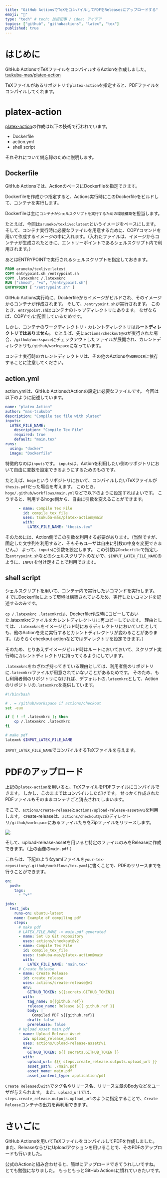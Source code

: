 ```yaml
---
title: "GitHub ActionsでTeXをコンパイルしてPDFをReleasesにアップロードする"
emoji: "💭"
type: "tech" # tech: 技術記事 / idea: アイデア
topics: ["github", "githubactions", "latex", "tex"]
published: true
---
```


# はじめに

GitHub ActionsでTeXファイルをコンパイルするActionを作成しました。
[tsukuba-mas/platex-action](https://github.com/tsukuba-mas/platex-action)

TeXファイルがあるリポジトリで`platex-action`を指定すると、PDFファイルをコンパイルしてくれます。

# platex-action

[platex-action](https://github.com/tsukuba-mas/platex-action)の作成は以下の技術で行われています。

- Dockerfile
- action.yml
- shell script

それぞれについて備忘録のために説明します。

## Dockerfile

GitHub Actionsでは、ActionのベースにDockerfileを指定できます。

Dockerfileを作成かつ指定すると、Actions実行時にこのDockerfileをビルドして、コンテナを実行します。

Dockerfileは主に`コンテナがシェルスクリプトを実行するための環境構築`を担当します。

たとえば、今回は`aruneko/texlive:latest`というイメージをベースにします。
そして、コンテナ実行時に必要なファイルを用意するために、COPYコマンドを用いて作成するイメージの中に入れます。（入れたファイルは、イメージからコンテナが生成されたときに、エントリーポイントであるシェルスクリプト内で利用されます。）

あとはENTRYPOINTで実行されるシェルスクリプトを指定しておきます。

```dockerfile
FROM aruneko/texlive:latest
COPY entrypoint.sh /entrypoint.sh
COPY .latexmkrc /.latexmkrc
RUN ["chmod", "+x", "/entrypoint.sh"]
ENTRYPOINT [ "/entrypoint.sh" ]
```

GitHub Actions実行時に、Dockerfileからイメージがビルドされ、そのイメージからコンテナが作成されます。
そして、`/entrypoint.sh`が実行されます。
このとき、`entrypoint.sh`はコンテナのトップディレクトリにあります。
なぜならば、COPYで`/`に配置しているためです。

しかし、コンテナのワークディレクトリ・カレントディレクトリは**ルートディレクトリではありません。**
たとえば、先に`actions/checkout@v2`が実行された場合、`/github/workspace`にチェックアウトしたファイルが展開され、カレントディレクトリも`/github/workspace`になっています。

コンテナ実行時のカレントディレクトリは、その他のActionsや`WORKDIR`に依存することに注意してください。

## action.yml

action.ymlは、GitHub ActionsのActionの設定に必要なファイルです。
今回は以下のように記述しています。

```yaml
name: "platex Action"
author: "mas-tsukuba"
description: "Compile tex file with platex"
inputs:
  LATEX_FILE_NAME:
    description: "Compile Tex File"
    required: true
    default: "main.tex"
runs:
  using: "docker"
  image: "Dockerfile"
```

特徴的なのは`inputs`です。
`inputs`は、Actionを利用したい側のリポジトリにおいて自由に変数を設定できるようにするためのものです。

たとえば、`hoge`というリポジトリにおいて、コンパイルしたいTeXファイルが`thesis.pdf`だった場合を考えます。
このとき、`hoge/.github/workflows/main.yml`などで以下のように設定すればよいです。
こうすると、利用するhoge側から、自由に引数を変えることができます。

```yaml
      - name: Compile Tex File
        id: compile_tex_file
        uses: tsukuba-mas/platex-action@main
        with:
          LATEX_FILE_NAME: "thesis.tex"
```

そのためには、Action側でこの引数を利用する必要があります。（当然ですが、固定した文字列を利用すると、そもそもユーザは自由に引数の中身を変更できません。）
よって、`inputs`に引数を設定します。
この引数は`Dockerfile`で指定した`entrypoint.sh`などのシェルスクリプトのなかで、`$INPUT_LATEX_FILE_NAME`のように、`INPUT`を付け足すことで利用できます。

## shell script

シェルスクリプトを用いて、コンテナ内で実行したいコマンドを実行します。
すでにDockerfileによって環境は構築されているため、実行したいコマンドを記述するのみです。

`cp /.latexmkrc .latexmkrc`は、Dockerfile作成時にコピーしておいた.latexmkrcファイルをカレントディレクトリに再コピーしています。
理由としては、`.latexmkrc`をイメージビルド時にあるディレクトリにおいていたとしても、他のActionを先に実行するとカレントディレクトリが変わることがあります。（おそらくcheckout actionなどではディレクトリを設定できます。）

そのため、とりあえずイメージビルド時はルートにおいておいて、スクリプト実行時にカレントディレクトリに持ってくるようにしています。

`.latexmkrc`をわざわざ持ってきている理由としては、利用者側のリポジトリに`.latexmkrc`ファイルが用意されていないことがあるためです。
そのため、もし利用者側のリポジトリになければ、デフォルトの`.latexmkrc`として、Actionのリポジトリの`.latexmkrc`を提供しています。

```bash
#!/bin/bash

# . = /github/workspace if actions/checkout
set -eux

if [ ! -f .latexmkrc ]; then
    cp /.latexmkrc .latexmkrc
fi

# make pdf
latexmk $INPUT_LATEX_FILE_NAME
```

`INPUT_LATEX_FILE_NAME`でコンパイルするTeXファイルを与えます。


# PDFのアップロード

上記の`platex-action`を用いると、TeXファイルをPDFファイルにコンパイルできます。
しかし、このままではコンパイルしただけです。
せっかく作成されたPDFファイルもそのままコンテナごと消去されてしまいます。

そこで、`actions/create-release`と`actions/upload-release-asset@v1`を利用します。
create-releaseは、`actions/checkout@v2`のディレクトリ`/github/workspace`にあるファイルたちをZipファイルをリリースします。

![](https://storage.googleapis.com/zenn-user-upload/8b3x4bmouvocrwlhjf1cfvqkpcjn)

そして、upload-release-assetを用いると特定のファイルのみをReleaseに作成できます。（上の画像の`main.pdf`.）

これらは、下記のようなyamlファイルを`your-tex-repository/.github/workflows/tex.yaml`に書くことで、PDFのリリースまでを行うことができます。

```yaml
on:
  push:
    tags:
      - "v*"

jobs:
  test_job:
    runs-on: ubuntu-latest
    name: Example of compiling pdf
    steps:
      # make pdf
      # LATEX_FILE_NAME -> main.pdf generated
      - name: Set up Git repository
        uses: actions/checkout@v2
      - name: Compile Tex File
        id: compile_tex_file
        uses: tsukuba-mas/platex-action@main
        with:
          LATEX_FILE_NAME: "main.tex"
      # Create Release
      - name: Create Release
        id: create_release
        uses: actions/create-release@v1
        env:
          GITHUB_TOKEN: ${{secrets.GITHUB_TOKEN}}
        with:
          tag_name: ${{github.ref}}
          release_name: Release ${{ github.ref }}
          body: |
            Compiled PDF ${{github.ref}}
          draft: false
          prerelease: false
      # Upload Asset main.pdf
      - name: Upload Release Asset
        id: upload_release_asset
        uses: actions/upload-release-asset@v1
        env:
          GITHUB_TOKEN: ${{ secrets.GITHUB_TOKEN }}
        with:
          upload_url: ${{ steps.create_release.outputs.upload_url }}
          asset_path: ./main.pdf
          asset_name: main.pdf
          asset_content_type: application/pdf
```

`Create Release`の`with`でタグ名やリリース名、リリース文章のBodyなどをユーザが与えられます。
また、`upload_url`では、`steps.create_release.outputs.upload_url`のように指定することで、`Create Release`コンテナの出力を再利用できます。

# さいごに

GitHub Actionsを用いてTeXファイルをコンパイルしてPDFを作成しました。
また、ReleaseならびにUploadアクションを用いることで、そのPDFのアップロードも行いました。

公式のActionと組み合わせると、簡単にアップロードできてうれしいですね。
とても勉強になりました。
もっともっとGitHub Actionsに慣れていきたいです。　
